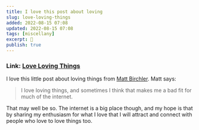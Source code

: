 ```yaml
---
title: I love this post about loving
slug: love-loving-things
added: 2022-08-15 07:08
updated: 2022-08-15 07:08
tags: [miscellany]
excerpt: 💜
publish: true
---
```


### Link: [Love Loving Things](https://birchtree.me/blog/love-loving-things/)

I love this little post about loving things from [Matt Birchler](https://birchtree.me/). Matt says:

> I love loving things, and sometimes I think that makes me a bad fit for much of the internet.

That may well be so. The internet is a big place though, and my hope is that by sharing my enthusiasm for what I love that I will attract and connect with people who love to love things too.